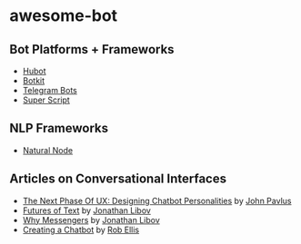 # awesome-bot

## Bot Platforms + Frameworks
- [Hubot](https://github.com/github/hubot)
- [Botkit](https://github.com/howdyai/botkit)
- [Telegram Bots](https://core.telegram.org/bots)
- [Super Script](https://github.com/silentrob/superscript)

## NLP Frameworks
- [Natural Node](https://github.com/NaturalNode/natural)

## Articles on Conversational Interfaces
- [The Next Phase Of UX: Designing Chatbot Personalities](https://www.fastcodesign.com/3054934/the-next-phase-of-ux-designing-chatbot-personalities) by [John Pavlus](https://twitter.com/johnpavlus)
- [Futures of Text](http://whoo.ps/2015/02/23/futures-of-text) by [Jonathan Libov](https://twitter.com/libovness)
- [Why Messengers](http://whoo.ps/2015/09/28/why-messengers) by [Jonathan Libov](https://twitter.com/libovness)
- [Creating a Chatbot](https://medium.com/@rob_ellis/creating-a-chat-bot-42861e6a2acd) by [Rob Ellis](https://twitter.com/rob_ellis)
